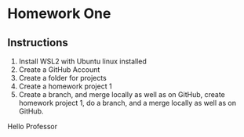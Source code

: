 # Homework One
## Instructions
1. Install WSL2 with Ubuntu linux installed
2. Create a GitHub Account
3. Create a folder for projects
4. Create a homework project 1
5. Create a branch, and merge locally as well as on GitHub, create homework project 1, do a branch, and a merge locally as well as on GitHub.

Hello Professor
